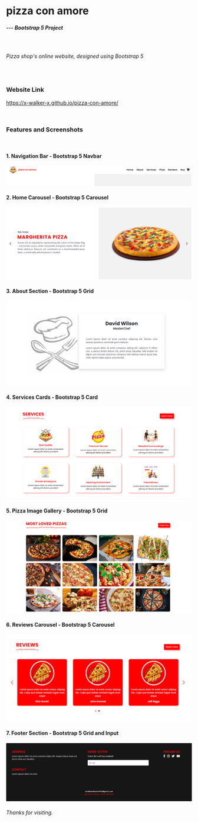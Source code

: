 # pizza con amore

##### --- Bootstrap 5 Project

<br/>

###### Pizza shop's online website, designed using Bootstrap 5

<br/>

### Website Link 

https://x-walker-x.github.io/pizza-con-amore/
   
<br/>

### Features and Screenshots

<br/>

#### 1. Navigation Bar - Bootstrap 5 Navbar 

<img src="./website screenshots/header.png" alt="navbar">

<br/>

#### 2. Home Carousel - Bootstrap 5 Carousel 

<img src="./website screenshots/home.png" alt="home">

<br/>

#### 3. About Section - Bootstrap 5 Grid 

<img src="./website screenshots/about.png" alt="about">

<br/>

#### 4. Services Cards - Bootstrap 5 Card 

<img src="./website screenshots/services.png" alt="services">

<br/>

#### 5. Pizza Image Gallery - Bootstrap 5 Grid

<img src="./website screenshots/pizza.png" alt="pizza">

<br/>

#### 6. Reviews Carousel - Bootstrap 5 Carousel 

<img src="./website screenshots/reviews.png" alt="reviews">

<br/>

#### 7. Footer Section - Bootstrap 5 Grid and Input 

<img src="./website screenshots/footer.png" alt="footer">

<br/>

###### Thanks for visiting.
